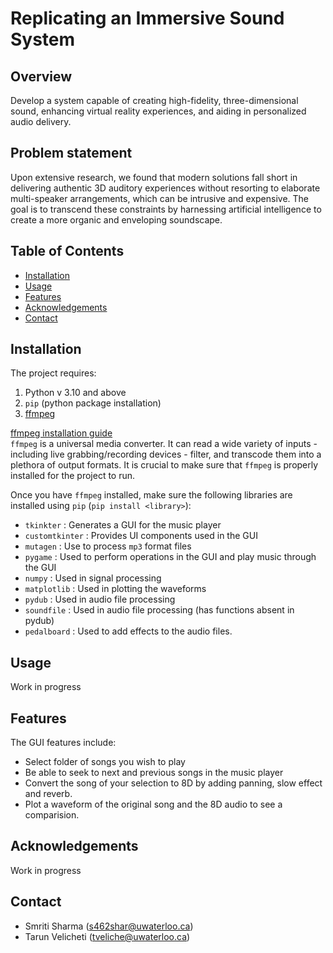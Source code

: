 # Replicating an Immersive Sound System


## Overview

Develop a system capable of creating high-fidelity, three-dimensional sound, enhancing virtual reality experiences, and aiding in personalized audio delivery.

## Problem statement

Upon extensive research, we found that modern solutions fall short in delivering authentic 3D auditory experiences without resorting to elaborate multi-speaker arrangements, which can be intrusive and expensive. The goal is to transcend these constraints by harnessing artificial intelligence to create a more organic and enveloping soundscape.

## Table of Contents

- [Installation](#installation)
- [Usage](#usage)
- [Features](#features)
- [Acknowledgements](#acknowledgements)
- [Contact](#contact)

## Installation

The project requires:
  1) Python v 3.10 and above
  2) `pip` (python package installation)
  3) [ffmpeg](https://ffmpeg.org/about.html)

[ffmpeg installation guide](https://windowsloop.com/install-ffmpeg-windows-10/)<br />
`ffmpeg` is a universal media converter. It can read a wide variety of inputs - including live grabbing/recording devices - filter, and transcode them into a plethora of output formats.
It is crucial to make sure that `ffmpeg` is properly installed for the project to run.

Once you have `ffmpeg` installed, make sure the following libraries are installed using `pip` (`pip install <library>`):
- `tkinkter` : Generates a GUI for the music player
- `customtkinter` : Provides UI components used in the GUI
- `mutagen` : Use to process `mp3` format files
- `pygame` : Used to perform operations in the GUI and play music through the GUI
- `numpy` : Used in signal processing
- `matplotlib` : Used in plotting the waveforms
- `pydub` : Used in audio file processing
- `soundfile` : Used in audio file processing (has functions absent in pydub)
- `pedalboard` : Used to add effects to the audio files.

## Usage

Work in progress

## Features

The GUI features include: 
- Select folder of songs you wish to play
- Be able to seek to next and previous songs in the music player
- Convert the song of your selection to 8D by adding panning, slow effect and reverb.
- Plot a waveform of the original song and the 8D audio to see a comparision.

## Acknowledgements

Work in progress

## Contact

- Smriti Sharma (s462shar@uwaterloo.ca)
- Tarun Velicheti (tveliche@uwaterloo.ca)
